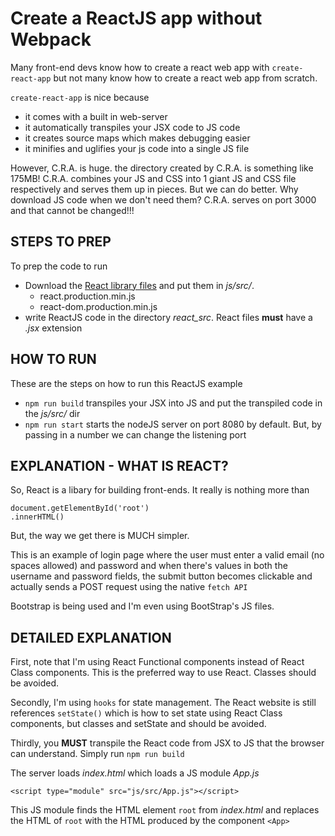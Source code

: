 # Create a ReactJS app without Webpack
Many front-end devs know how to create a react web app with `create-react-app` but not many know how to create a react web app from scratch.

`create-react-app` is nice because
 * it comes with a built in web-server
 * it automatically transpiles your JSX code to JS code
 * it creates source maps which makes debugging easier
 * it minifies and uglifies your js code into a single JS file
 
However, C.R.A. is huge. the directory created by C.R.A. is something like 175MB!
C.R.A. combines your JS and CSS into 1 giant JS and CSS file respectively and serves them up in pieces. But we can do better. Why download JS code when we don't need them?
C.R.A. serves on port 3000 and that cannot be changed!!!

## STEPS TO PREP
To prep the code to run

 * Download the [React library files](https://reactjs.org/docs/cdn-links.html) and put them in *js/src/*.
    * react.production.min.js
    * react-dom.production.min.js
 * write ReactJS code in the directory *react_src*. React files **must** have a _.jsx_ extension

## HOW TO RUN
These are the steps on how to run this ReactJS example

 * `npm run build` transpiles your JSX into JS and put the transpiled code in the _js/src/_ dir
 * `npm run start` starts the nodeJS server on port 8080 by default. But, by passing in a number we can change the listening port

## EXPLANATION - WHAT IS REACT?
So, React is a libary for building front-ends. It really is nothing more than 

    document.getElementById('root')
    .innerHTML()

But, the way we get there is MUCH simpler.

This is an example of login page where the user must enter a valid email (no spaces allowed) and password and when there's values in both the username and password fields, the submit button becomes clickable and actually sends a POST request using the native `fetch API` 

Bootstrap is being used and I'm even using BootStrap's JS files.

## DETAILED EXPLANATION
First, note that I'm using React Functional components instead of React Class components. This is the preferred way to use React. Classes should be avoided. 

Secondly, I'm using `hooks` for state management. The React website is still references `setState()` which is how to set state using React Class components, but classes and setState and should be avoided.

Thirdly, you **MUST** transpile the React code from JSX to JS that the browser can understand. Simply run `npm run build`

The server loads _index.html_ which loads a JS module _App.js_ 

    <script type="module" src="js/src/App.js"></script>
This JS module finds the HTML element `root` from _index.html_ and replaces the HTML of `root` with the HTML produced by the component `<App>`
